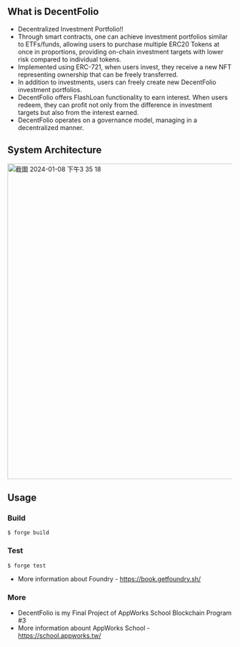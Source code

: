 ##  What is DecentFolio
- Decentralized Investment Portfolio!!
- Through smart contracts, one can achieve investment portfolios similar to ETFs/funds, allowing users to purchase multiple ERC20 Tokens at once in proportions, providing on-chain investment targets with lower risk compared to individual tokens.
- Implemented using ERC-721, when users invest, they receive a new NFT representing ownership that can be freely transferred.
- In addition to investments, users can freely create new DecentFolio investment portfolios.
- DecentFolio offers FlashLoan functionality to earn interest. When users redeem, they can profit not only from the difference in investment targets but also from the interest earned.
- DecentFolio operates on a governance model, managing in a decentralized manner.

## System Architecture
<img width="707" alt="截圖 2024-01-08 下午3 35 18" src="https://github.com/yuhsuan19/DecentFolio/assets/22169860/45f677fa-e2f0-4ac5-b029-bcb1dca86f14">

## Usage
### Build

```shell
$ forge build
```
### Test

```shell
$ forge test
```
- More information about Foundry - https://book.getfoundry.sh/
### More
- DecentFolio is my Final Project of AppWorks School Blockchain Program #3
- More information abount AppWorks School - https://school.appworks.tw/

